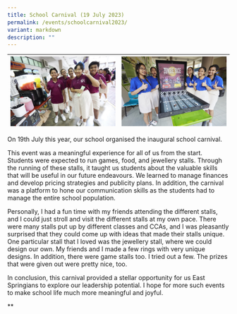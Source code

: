 ```yaml
---
title: School Carnival (19 July 2023)
permalink: /events/schoolcarnival2023/
variant: markdown
description: ""
---
```



| ![](/images/Events/2023%20School%20Carnival/east%20spring%20sec%20sch%20carnival_020.jpg) | ![](/images/Events/2023%20School%20Carnival/east%20spring%20sec%20sch%20carnival_027.jpg) |
| -------- | -------- |


 
On 19th July this year, our school organised the inaugural school carnival. 

This event was a meaningful experience for all of us from the start. Students were expected to run games, food, and jewellery stalls. Through the running of these stalls, it taught us students about the valuable skills that will be useful in our future endeavours. We learned to manage finances and develop pricing strategies and publicity plans. In addition, the carnival was a platform to hone our communication skills as the students had to manage the entire school population.

Personally, I had a fun time with my friends attending the different stalls, and I could just stroll and visit the different stalls at my own pace. There were many stalls put up by different classes and CCAs, and I was pleasantly surprised that they could come up with ideas that made their stalls unique. One particular stall that I loved was the jewellery stall, where we could design our own. My friends and I made a few rings with very unique designs. In addition, there were game stalls too. I tried out a few. The prizes that were given out were pretty nice, too. 

In conclusion, this carnival provided a stellar opportunity for us East Springians to explore our leadership potential. I hope for more such events to make school life much more meaningful and joyful.

**